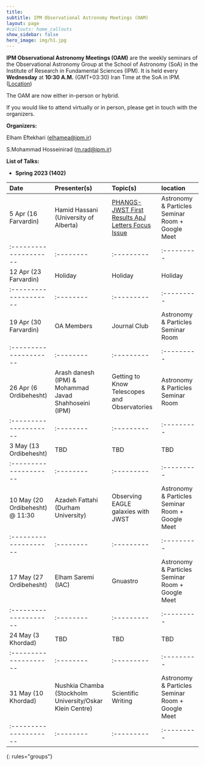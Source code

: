 ```yaml
---
title:
subtitle: IPM Observational Astronomy Meetings (OAM)
layout: page
#callouts: home_callouts
show_sidebar: false
hero_image: img/h1.jpg
---
```


**IPM Observational Astronomy Meetings (OAM)** are the weekly seminars of the Observational Astronomy Group at the School of Astronomy (SoA) in the Institute of Research in Fundamental Sciences (IPM). It is held every **Wednesday** at **10:30 A.M.** (GMT+03:30) Iran Time at the SoA in IPM. ([Location](https://www.google.com/maps/place/Institute+for+Astronomy/@35.8039058,51.4900625,17z/data=!4m5!3m4!1s0x3f8e051f03317155:0xb31622adb7a45cc1!8m2!3d35.8053223!4d51.4915255))

The OAM are now either in-person or hybrid.

If you would like to attend virtually or in person, please get in touch with the organizers.

**Organizers:**

Elham Eftekhari (elhamea@ipm.ir)

S.Mohammad Hosseinirad (m.rad@ipm.ir)

**List of Talks:**

- **Spring 2023 (1402)**



| Date                | Presenter(s) | Topic(s) | location |
|:--------------------|:--------|:---------|:---------|
|5 Apr (16 Farvardin)       | Hamid Hassani (University of Alberta) |[PHANGS-JWST First Results ApJ Letters Focus Issue](/presentations/2023/04_05_2023_Hamid_Hassani)|Astronomy & Particles Seminar Room + Google Meet|
|:--------------------|:--------|:---------|:---------|
|12 Apr (23 Farvardin)      |Holiday|Holiday|Holiday|
|:--------------------|:--------|:---------|:---------|
|19 Apr (30 Farvardin)      |OA Members|Journal Club|Astronomy & Particles Seminar Room|
|:--------------------|:--------|:---------|:---------|
|26 Apr (6 Ordibehesht)      |Arash danesh (IPM) & Mohammad Javad Shahhoseini (IPM)|Getting to Know Telescopes and Observatories|Astronomy & Particles Seminar Room|
|:--------------------|:--------|:---------|:---------|
|3 May (13 Ordibehesht)      |TBD|TBD|TBD|
|:--------------------|:--------|:---------|:---------|
|10 May (20 Ordibehesht) @ 11:30   |Azadeh Fattahi (Durham University)|Observing EAGLE galaxies with JWST|Astronomy & Particles Seminar Room + Google Meet|
|:--------------------|:--------|:---------|:---------|
|17 May (27 Ordibehesht)      |Elham Saremi (IAC)| Gnuastro|Astronomy & Particles Seminar Room + Google Meet|
|:--------------------|:--------|:---------|:---------|
|24 May (3 Khordad)      |TBD|TBD|TBD|
|:--------------------|:--------|:---------|:---------|
|31 May (10 Khordad)      |Nushkia Chamba (Stockholm University/Oskar Klein Centre)|Scientific Writing|Astronomy & Particles Seminar Room + Google Meet|
|:--------------------|:--------|:---------|:---------|
{: rules="groups"}
